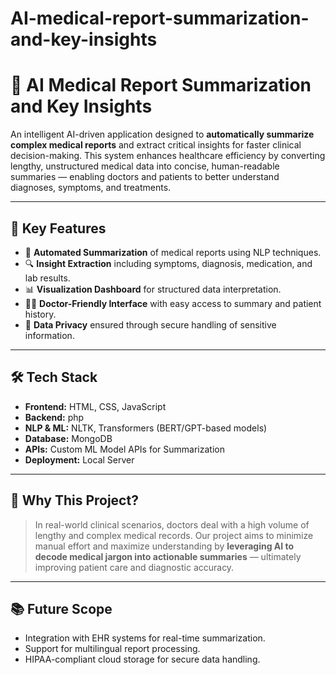 # AI-medical-report-summarization-and-key-insights
# 🧠 AI Medical Report Summarization and Key Insights

An intelligent AI-driven application designed to **automatically summarize complex medical reports** and extract critical insights for faster clinical decision-making. This system enhances healthcare efficiency by converting lengthy, unstructured medical data into concise, human-readable summaries — enabling doctors and patients to better understand diagnoses, symptoms, and treatments.

---

## 🚀 Key Features

- 📝 **Automated Summarization** of medical reports using NLP techniques.
- 🔍 **Insight Extraction** including symptoms, diagnosis, medication, and lab results.
- 📊 **Visualization Dashboard** for structured data interpretation.
- 🧑‍⚕️ **Doctor-Friendly Interface** with easy access to summary and patient history.
- 🔐 **Data Privacy** ensured through secure handling of sensitive information.

---

## 🛠️ Tech Stack

- **Frontend:** HTML, CSS, JavaScript  
- **Backend:** php  
- **NLP & ML:**  NLTK, Transformers (BERT/GPT-based models)  
- **Database:**  MongoDB  
- **APIs:** Custom ML Model APIs for Summarization  
- **Deployment:** Local Server

---

## 📌 Why This Project?

> In real-world clinical scenarios, doctors deal with a high volume of lengthy and complex medical records. Our project aims to minimize manual effort and maximize understanding by **leveraging AI to decode medical jargon into actionable summaries** — ultimately improving patient care and diagnostic accuracy.

---


## 📚 Future Scope

- Integration with EHR systems for real-time summarization.
- Support for multilingual report processing.
- HIPAA-compliant cloud storage for secure data handling.

